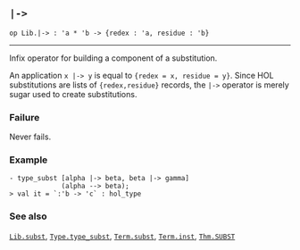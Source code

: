 ## `|->`

``` hol4
op Lib.|-> : 'a * 'b -> {redex : 'a, residue : 'b}
```

------------------------------------------------------------------------

Infix operator for building a component of a substitution.

An application `x |-> y` is equal to `{redex = x, residue = y}`. Since
HOL substitutions are lists of `{redex,residue}` records, the `|->`
operator is merely sugar used to create substitutions.

### Failure

Never fails.

### Example

``` hol4
- type_subst [alpha |-> beta, beta |-> gamma]
             (alpha --> beta);
> val it = `:'b -> 'c` : hol_type
```

### See also

[`Lib.subst`](#Lib.subst), [`Type.type_subst`](#Type.type_subst),
[`Term.subst`](#Term.subst), [`Term.inst`](#Term.inst),
[`Thm.SUBST`](#Thm.SUBST)
